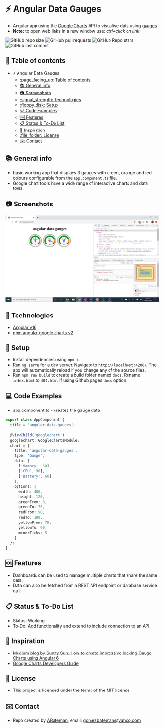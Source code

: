 # :zap: Angular Data Gauges

* Angular app using the [Google Charts](https://developers.google.com/chart) API to visualise data using [gauges](https://google-developers.appspot.com/chart/interactive/docs/gallery/gauge)
* **Note:** to open web links in a new window use: _ctrl+click on link_

![GitHub repo size](https://img.shields.io/github/repo-size/AndrewJBateman/angular-data-gauges?style=plastic)
![GitHub pull requests](https://img.shields.io/github/issues-pr/AndrewJBateman/angular-data-gauges?style=plastic)
![GitHub Repo stars](https://img.shields.io/github/stars/AndrewJBateman/angular-data-gauges?style=plastic)
![GitHub last commit](https://img.shields.io/github/last-commit/AndrewJBateman/angular-data-gauges?style=plastic)

## :page_facing_up: Table of contents

* [:zap: Angular Data Gauges](#zap-angular-data-gauges)
  * [:page\_facing\_up: Table of contents](#page_facing_up-table-of-contents)
  * [:books: General info](#books-general-info)
  * [:camera: Screenshots](#camera-screenshots)
  * [:signal\_strength: Technologies](#signal_strength-technologies)
  * [:floppy\_disk: Setup](#floppy_disk-setup)
  * [:computer: Code Examples](#computer-code-examples)
  * [:cool: Features](#cool-features)
  * [:clipboard: Status \& To-Do List](#clipboard-status--to-do-list)
  * [:clap: Inspiration](#clap-inspiration)
  * [:file\_folder: License](#file_folder-license)
  * [:envelope: Contact](#envelope-contact)

## :books: General info

* basic working app that displays 3 gauges with green, orange and red colours configurable from the `app.component.ts` file.
* Google chart tools have a wide range of interactive charts and data tools.

## :camera: Screenshots

![Example screenshot](./img/gauges.png)

## :signal_strength: Technologies

* [Angular v16](https://angular.io/)
* [npm angular google charts v2](https://www.npmjs.com/package/angular-google-charts)

## :floppy_disk: Setup

* Install dependencies using `npm i`.
* Run `ng serve` for a dev server. Navigate to `http://localhost:4200/`. The app will automatically reload if you change any of the source files.
* Run `npm run build` to create a build folder named `docs`. Rename `index.html` to `404.html` if using Github pages `docs` option.

## :computer: Code Examples

* app.component.ts - creates the gauge data

```typescript
export class AppComponent {
  title = 'angular-data-gauges';

  @ViewChild('googlechart')
  googlechart: GoogleChartsModule;
  chart = {
    title: 'angular-data-gauges',
    type: 'Gauge',
    data: [
      ['Memory', 50],
      ['CPU', 90],
      ['Battery', 60]
    ],
    options: {
      width: 400,
      height: 120,
      greenFrom: 0,
      greenTo: 75,
      redFrom: 90,
      redTo: 100,
      yellowFrom: 75,
      yellowTo: 90,
      minorTicks: 5
    }
  };
}
```

## :cool: Features

* Dashboards can be used to manage multiple charts that share the same data.
* Data can also be fetched from a REST API endpoint or database service call.

## :clipboard: Status & To-Do List

* Status: Working
* To-Do: Add functionality and extend to include connection to an API.

## :clap: Inspiration

* [Medium blog by Sunny Sun: How to create impressive looking Gauge Charts using Angular 6](https://medium.com/@sunnysun_5694/how-to-create-impressive-looking-gauge-charts-using-angular-6-8f91dfd6fc5c)
* [Google Charts Developers Guide](https://developers.google.com/chart/interactive/docs/gallery/controls)

## :file_folder: License

* This project is licensed under the terms of the MIT license.

## :envelope: Contact

* Repo created by [ABateman](https://github.com/AndrewJBateman), email: gomezbateman@yahoo.com
